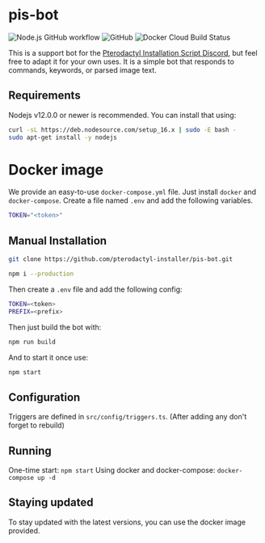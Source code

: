 # pis-bot

![Node.js GitHub workflow](https://github.com/pterodactyl-installer/pis-bot/actions/workflows/node.js.yml/badge.svg)
![GitHub](https://img.shields.io/github/license/pterodactyl-installer/pis-bot)
![Docker Cloud Build Status](https://img.shields.io/docker/cloud/build/pterodactylinstaller/pis-bot)

This is a support bot for the [Pterodactyl Installation Script Discord](https://pterodactyl-installer.se/discord), but feel free to adapt it for your own uses. It is a simple bot that responds to commands, keywords, or parsed image text.

## Requirements

Nodejs v12.0.0 or newer is recommended. You can install that using:

```bash
curl -sL https://deb.nodesource.com/setup_16.x | sudo -E bash -
sudo apt-get install -y nodejs
```

# Docker image

We provide an easy-to-use `docker-compose.yml` file. Just install `docker` and `docker-compose`. Create a file named `.env` and add the following variables.

```bash
TOKEN="<token>"
```

## Manual Installation

```bash
git clone https://github.com/pterodactyl-installer/pis-bot.git
```

```bash
npm i --production
```

Then create a `.env` file and add the following config:

```bash
TOKEN=<token>
PREFIX=<prefix>
```

Then just build the bot with:

```bash
npm run build
```

And to start it once use:

```bash
npm start
```

## Configuration

Triggers are defined in `src/config/triggers.ts`.
(After adding any don't forget to rebuild)

## Running

One-time start: `npm start`
Using docker and docker-compose: `docker-compose up -d`

## Staying updated

To stay updated with the latest versions, you can use the docker image provided.
